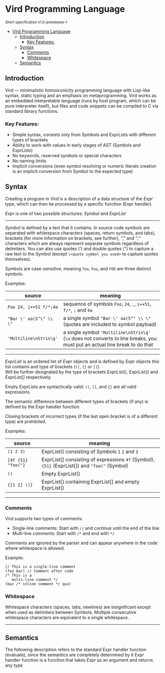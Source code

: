 # Vird Programming Language

<sup>Short specification v1.0-prerelease-1</sup>

<!-- TOC -->
* [Vird Programming Language](#vird-programming-language)
  * [Introduction](#introduction)
    * [Key Features:](#key-features)
  * [Syntax](#syntax)
    * [Comments](#comments)
    * [Whitespace](#whitespace)
  * [Semantics](#semantics)
<!-- TOC -->

## Introduction

Vird — minimalistic homoiconicity programming language with Lisp-like syntax,
static typing and an emphasis on metaprogramming. Vird works as an embedded interpretable language
(runs by host program, which can be pure interpreter itself),
but files and code snippets can be compiled to C via standard library functions.

### Key Features:

* Simple syntax, consists only from Symbols and ExprLists with different types of brackets
* Ability to work with values in early stages of AST (Symbols and ExprLists)
* No keywords, reserved symbols or special characters
* No naming limits
* Implicit conversions (even symbol resolving or numeric literals creation is an
  implicit conversion from Symbol to the expected type)

## Syntax

Creating a program in Vird is a description of a data structure of the _Expr_ type,
which can then be processed by a specific function (Expr handler)

_Expr_ is one of two possible structures: _Symbol_ and _ExprList_

***
_Symbol_ is defined by a text that it contains. In source code symbols are separated with whitespace characters
(spaces, return symbols, and tabs), brackets (for more information on brackets, see further), "," and ";"
characters which are always represent separate symbols regardless of delimiters.
You can also use quotes (') and double quotes (") to capture a raw text to the Symbol
(except `\<quote symbol you used>` to capture quotes themselves).

Symbols are case-sensitive, meaning `foo`, `Foo`, and `FOO` are three distinct symbols.

Examples:

| source                  | meaning                                                                                                                       |
|-------------------------|-------------------------------------------------------------------------------------------------------------------------------|
| `Foo 24, i++51 f/*;4a`  | sequence of symbols `Foo`, `24`, `,`, `i++51`, `f/*`, `;` and `4a`                                                            |
| `"Bar \' aa(5^\" \\ \"` | a single symbol `"Bar \' aa(5^" \\ \"` (quotes are included to symbol payload)                                                |
| `'Multiline\nStrin\g'`  | a single symbol  `'Multiline\nStrin\g'` (`\n` does not converts to line breaks, you must put an actual line break to do  that |

***
_ExprList_ is an ordered list of _Expr_ objects and is defined by _Expr_ objects
this list contains and type of brackets (`()`, `{}` or `[]`).<br>
Will be further designated by the type of brackets _ExprList()_, _ExprList{}_ and _ExprList[]_ respectively.

Empty ExprLists are syntactically valid: `()`, `[]`, and `{}` are all valid expressions.

The semantic difference between different types of brackets (if any) is defined by the Expr handler function.

Closing brackets of incorrect types (if the last open bracket is of a different type) are prohibited.

Examples:

| source             | meaning                                                                                       |
|--------------------|-----------------------------------------------------------------------------------------------|
| `(1 2 3)`          | ExprList() consisting of Symbols `1` `2` and `3`                                              |
| `[4f {51} "foo("]` | ExprList[] consisting of expressions `4f` (Symbol), `{51}` (ExprList{}) and `"foo("` (Symbol) |
| `()`               | Empty ExprList()                                                                              |
| `{[1 2] ()}`       | ExprList{} containing ExprList[] and empty ExprList()                                         |

***

### Comments

Vird supports two types of comments:

- Single-line comments: Start with `//` and continue until the end of the line
- Multi-line comments: Start with `/*` and end with `*/`

Comments are ignored by the parser and can appear anywhere in the code where whitespace is allowed.

Example:

```vird
// This is a single-line comment
(foo bar) // Comment after code
/* This is a
   multi-line comment */
(baz /* inline comment */ qux)
```

### Whitespace

Whitespace characters (spaces, tabs, newlines) are insignificant except when used as delimiters between Symbols.
Multiple consecutive whitespace characters are equivalent to a single whitespace.
***

## Semantics

The following description refers to the standard Expr handler function (evaluate), since the semantics are completely
determined by it
Expr handler function is a function that takes _Expr_ as an argument and returns any type



